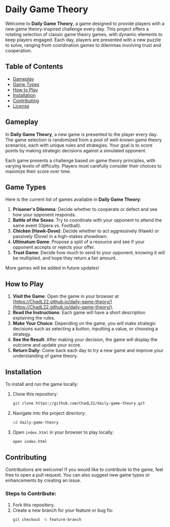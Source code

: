 # Daily Game Theory

Welcome to **Daily Game Theory**, a game designed to provide players with a new game theory-inspired challenge every day. This project offers a rotating selection of classic game theory games, with dynamic elements to keep players engaged. Each day, players are presented with a new puzzle to solve, ranging from coordination games to dilemmas involving trust and cooperation.

## Table of Contents
- [Gameplay](#gameplay)
- [Game Types](#game-types)
- [How to Play](#how-to-play)
- [Installation](#installation)
- [Contributing](#contributing)
- [License](#license)

## Gameplay

In **Daily Game Theory**, a new game is presented to the player every day. The game selection is randomized from a pool of well-known game theory scenarios, each with unique rules and strategies. Your goal is to score points by making strategic decisions against a simulated opponent.

Each game presents a challenge based on game theory principles, with varying levels of difficulty. Players must carefully consider their choices to maximize their score over time.

## Game Types

Here is the current list of games available in **Daily Game Theory**:

1. **Prisoner's Dilemma**: Decide whether to cooperate or defect and see how your opponent responds.
2. **Battle of the Sexes**: Try to coordinate with your opponent to attend the same event (Opera vs. Football).
3. **Chicken (Hawk-Dove)**: Decide whether to act aggressively (Hawk) or passively (Dove) in a high-stakes showdown.
4. **Ultimatum Game**: Propose a split of a resource and see if your opponent accepts or rejects your offer.
5. **Trust Game**: Decide how much to send to your opponent, knowing it will be multiplied, and hope they return a fair amount.

More games will be added in future updates!

## How to Play

1. **Visit the Game**: Open the game in your browser at [https://ChadL22.github.io/daily-game-theory/](https://ChadL22.github.io/daily-game-theory/).
2. **Read the Instructions**: Each game will have a short description explaining the rules.
3. **Make Your Choice**: Depending on the game, you will make strategic decisions such as selecting a button, inputting a value, or choosing a strategy.
4. **See the Result**: After making your decision, the game will display the outcome and update your score.
5. **Return Daily**: Come back each day to try a new game and improve your understanding of game theory.

## Installation

To install and run the game locally:

1. Clone this repository:
    ```bash
    git clone https://github.com/ChadL22/daily-game-theory.git
    ```

2. Navigate into the project directory:
    ```bash
    cd daily-game-theory
    ```

3. Open `index.html` in your browser to play locally:
    ```bash
    open index.html
    ```

## Contributing

Contributions are welcome! If you would like to contribute to the game, feel free to open a pull request. You can also suggest new game types or enhancements by creating an issue.

### Steps to Contribute:

1. Fork this repository.
2. Create a new branch for your feature or bug fix:
   ```bash
   git checkout -b feature-branch
